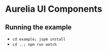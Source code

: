 # Aurelia UI Components

## Running the example

* `cd example; jspm install`
* `cd ..; npm run watch`